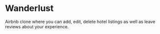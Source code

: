# Wanderlust
Airbnb clone where you can add, edit, delete hotel listings as well as leave reviews about your experience.
